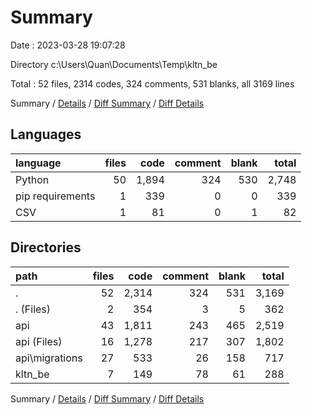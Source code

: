 # Summary

Date : 2023-03-28 19:07:28

Directory c:\\Users\\Quan\\Documents\\Temp\\kltn_be

Total : 52 files,  2314 codes, 324 comments, 531 blanks, all 3169 lines

Summary / [Details](details.md) / [Diff Summary](diff.md) / [Diff Details](diff-details.md)

## Languages
| language | files | code | comment | blank | total |
| :--- | ---: | ---: | ---: | ---: | ---: |
| Python | 50 | 1,894 | 324 | 530 | 2,748 |
| pip requirements | 1 | 339 | 0 | 0 | 339 |
| CSV | 1 | 81 | 0 | 1 | 82 |

## Directories
| path | files | code | comment | blank | total |
| :--- | ---: | ---: | ---: | ---: | ---: |
| . | 52 | 2,314 | 324 | 531 | 3,169 |
| . (Files) | 2 | 354 | 3 | 5 | 362 |
| api | 43 | 1,811 | 243 | 465 | 2,519 |
| api (Files) | 16 | 1,278 | 217 | 307 | 1,802 |
| api\\migrations | 27 | 533 | 26 | 158 | 717 |
| kltn_be | 7 | 149 | 78 | 61 | 288 |

Summary / [Details](details.md) / [Diff Summary](diff.md) / [Diff Details](diff-details.md)